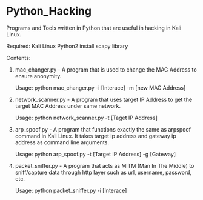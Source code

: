 # Python_Hacking

Programs and Tools written in Python that are useful in hacking in Kali Linux.

Required: Kali Linux
          Python2
          install scapy library
          

Contents:
   1. mac_changer.py - A program that is used to change the MAC Address to ensure anonymity.
      
      Usage: python mac_changer.py -i [Interace] -m [new MAC Address]
      
   2. network_scanner.py - A program that uses target IP Address to get the target MAC Address under same network.
      
      Usage: python network_scanner.py -t [Taget IP Address]
      
   3. arp_spoof.py - A program that functions exactly the same as arpspoof command in Kali Linux. It takes target ip address and gateway ip address as command line arguments.
      
      Usage: python arp_spoof.py -t [Target IP Address] -g [Gateway]
     
   4. packet_sniffer.py - A program that acts as MITM (Man In The Middle) to sniff/capture data through http layer such as url, username, password, etc.
      
      Usage: python packet_sniffer.py -i [Interace]
